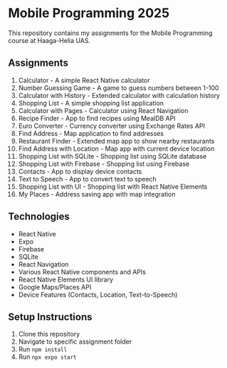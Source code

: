 # Mobile Programming 2025

This repository contains my assignments for the Mobile Programming course at Haaga-Helia UAS.

## Assignments

1. Calculator - A simple React Native calculator
2. Number Guessing Game - A game to guess numbers between 1-100
3. Calculator with History - Extended calculator with calculation history
4. Shopping List - A simple shopping list application
5. Calculator with Pages - Calculator using React Navigation
6. Recipe Finder - App to find recipes using MealDB API
7. Euro Converter - Currency converter using Exchange Rates API
8. Find Address - Map application to find addresses
9. Restaurant Finder - Extended map app to show nearby restaurants
10. Find Address with Location - Map app with current device location
11. Shopping List with SQLite - Shopping list using SQLite database
12. Shopping List with Firebase - Shopping list using Firebase
13. Contacts - App to display device contacts
14. Text to Speech - App to convert text to speech
15. Shopping List with UI - Shopping list with React Native Elements
16. My Places - Address saving app with map integration

## Technologies

- React Native
- Expo
- Firebase
- SQLite
- React Navigation
- Various React Native components and APIs
- React Native Elements UI library
- Google Maps/Places API
- Device Features (Contacts, Location, Text-to-Speech)

## Setup Instructions

1. Clone this repository
2. Navigate to specific assignment folder
3. Run `npm install`
4. Run `npx expo start`
